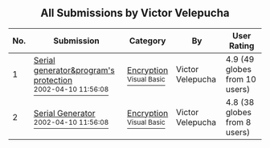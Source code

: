 ﻿<div align="center">

## All Submissions by Victor Velepucha

</div>

No.  | Submission | Category | By   | User Rating
---- | ---------- | -------- | ---- | -----------
1 | [Serial generator&program's protection<br /><sup>2002-04-10 11:56:08</sup>](https://github.com/Planet-Source-Code/victor-velepucha-serial-generator-program-s-protection__1-33678) | [Encryption<br /><sup>Visual Basic</sup>](../ByCategory/encryption__1-48.md) | Victor Velepucha | 4.9 (49 globes from 10 users)
2 | [Serial Generator<br /><sup>2002-04-10 11:56:08</sup>](https://github.com/Planet-Source-Code/victor-velepucha-serial-generator__1-33633) | [Encryption<br /><sup>Visual Basic</sup>](../ByCategory/encryption__1-48.md) | Victor Velepucha | 4.8 (38 globes from 8 users)
